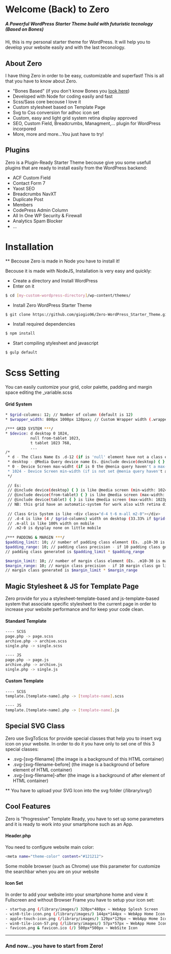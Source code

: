 # Welcome (Back) to Zero
##### A Powerful WordPress Starter Theme build with futuristic tecnology (Based on Bones)

Hi, this is my personal starter theme for WordPress. It will help you to develop your website easily and with the last teconology. 

## About Zero

I have thing Zero in order to be easy, customizable and superfast! This is all that you have to know about Zero.

- "Bones Based" (if you don't know Bones you [look here](https://github.com/eddiemachado/bones))
- Developed with Node for coding easily and fast
- Scss/Sass core becouse I love it
- Custom stylesheet based on Template Page
- Svg to Css conversion for adhoc icon set
- Custom, easy and light grid system retina display approved
- SEO, Custom Field, Breadcrumbs, Managment,... plugin for WordPress incorpored
- More, more and more...You just have to try!

## Plugins

Zero is a Plugin-Ready Starter Theme becouse give you some usefull plugins that are ready to install easily from the WordPress backend:

* ACF Custom Field
* Contact Form 7
* Yaost SEO
* Breadcrumbs NavXT
* Duplicate Post
* Members
* CodePress Admin Column
* All In One WP Security & Firewall 
* Analytics Spam Blocker
* ...

# Installation

** Becouse Zero is made in Node you have to install it!

Becouse it is made with NodeJS, Installation is very easy and quickly:
- Create a directory and Install WordPress
- Enter on it

```sh
$ cd [my-custom-wordpress-directory]/wp-content/themes/
```

- Install Zero WordPress Starter Theme

```sh
$ git clone https://github.com/giogio96/Zero-WordPress_Starter_Theme.git
```

- Install required dependencies

```sh
$ npm install
```

- Start compiling stylesheet and javascript 

```sh
$ gulp default
```

# Scss Setting

You can easily customize your grid, color palette, padding and margin space editing the _variable.scss
#### Grid System
```sh
* $grid-columns: 12; // Number of column (default is 12)
* $wrapper_width: 800px 1000px 120pxx; // Custom Wrapper width (.wrapper_1 is 800px .wrapper_2 is 1000px etc)

/*** GRID SYSTEM ***/
* $device: d desktop 0 1024,      
           null from-tablet 1023, 
           t tablet 1023 768,
           ... 
/*
 * d - The Class Name Es .d-12 (if is 'null' element have not a class element associated)
 * desktop - @Media Query device name Es. @include device(desktop) { }
 * 0 - Device Screen max-widht (if is 0 the @menia query haven't a max-width limit) DO NOT WRITE 'px' after int
 * 1024 - Device Screen min-width (if is not set @menia query haven't a min-width limit) DO NOT WRITE 'px' after int
 */
 
 // Es: 
 // @include device(desktop) { } is like @media screen (min-width: 1024px) { }
 // @include device(from-tablet) { } is like @media screen (max-width: 1024px) { }
 // @include device(tablet) { } is like @media screen (max-width: 1023px) and (min-width: 768px) { }
 // NB: this grid have an automatic-system for work also with retina display!
 
 // Class Gris System is like <div class="d-4 t-6 m-all m2-0"></div>
 // .d-4 is like (4 / $grid-columns) width on desktop (33.33% if $grid-columns is 12)
 // .m-all is like 100% width on mobile
 // .m2-0 is dysplay none on little mobile
 
/*** PADDING & MARGIN ***/
$padding_limit: 10; // number of padding class element (Es. .p10-30 is padding: 10px 30px)
$padding_range: 10; // padding class precision - if 10 padding class go like 10 20 30... if 5 go like 5 10 15 20...
// padding class generated is $padding_limit * $padding_range

$margin_limit: 10; // number of margin class element (Es. .m10-30 is margin: 10px 30px)
$margin_range: 10; // margin class precision - if 10 margin class go like 10 20 30... if 5 go like 5 10 15 20...
// margin class generated is $margin_limit * $margin_range

```

## Magic Stylesheet & JS for Template Page

Zero provide for you a stylesheet-template-based and js-template-based system that associate specific stylesheet to the current page in order to increase your website performance and for keep your code clean.

#### Standard Template
```sh
---- SCSS
page.php -> page.scss
archive.php -> archive.scss
single.php -> single.scss

---- JS
page.php -> page.js
archive.php -> archive.js
single.php -> single.js
```
#### Custom Template
```sh
---- SCSS
template.[template-name].php -> [template-name].scss

---- JS
template.[template-name].php -> [template-name].js
```

## Special SVG Class

Zero use SvgToScss for provide special classes that help you to insert svg icon on your website. In order to do it you have only to set one of this 3 special classes:

* .svg-[svg-filename] (the image is a background of this HTML container)
* .svg-[svg-filename-before] (the image is a background of before element of HTML container)
* .svg-[svg-filename]-after (the image is a background of after element of HTML container)

** You have to upload your SVG Icon into the svg folder (/library/svg/)

## Cool Features

Zero is "Progressive" Template Ready, you have to set up some parameters and it is ready to work into your smartphone such as an App.

#### Header.php

You need to configure website main color:
```sh
<meta name="theme-color" content="#121212">
```
Some mobile browser (such as Chrome) use this parameter for customize the searchbar when you are on your website

#### Icon Set

In order to add your website into your smartphone home and view it Fullscreen and without Browser Frame you have to setup your icon set: 
```sh
- startup.png (/library/images/) 320px*480px ~ WebApp Splesh Screen
- win8-tile-icon.png (/library/images/) 144px*144px ~ WebApp Home Icon 144px
- apple-touch-icon.png (/library/images/) 129px*129px ~ WebApp Home Icon 129px
- win8-tile-icon-57.png (/library/images/) 57px*57px ~ WebApp Home Icon 57px
- favicon.png & favicon.ico (/) 500px*500px ~ WebSite Icon
```

**************************************************************
### And now...you have to start from Zero!
